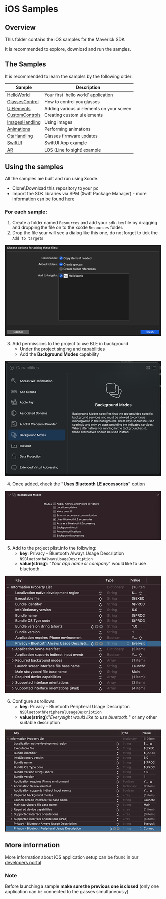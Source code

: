 # iOS Samples

## Overview

This folder contains the iOS samples for the Maverick SDK.

It is recommended to explore, download and run the samples.

## The Samples

It is recommended to learn the samples by the following order:

Sample | Description
-------|------------
[HelloWorld](./HelloWorld) | Your first 'hello world' application
[GlassesControl](./GlassesControl) | How to control you glasses
[UIElements](./UIElements) | Adding various ui elements on your screen
[CustomControls](./CustomControls) | Creating custom ui elements
[ImagesHandling](./ImagesHandling) | Using images
[Animations](./Animations) | Performing animations
[OtaHandling](./OtaHandling) | Glasses firmware updates
[SwiftUI](./SwiftUIGlassesControl) | SwiftUI App example
[AR](./Ar) | LOS (Line fo sight) example

## Using the samples

All the samples are built and run using Xcode.

- Clone\Download this repository to your pc
- Import the SDK libraries via SPM (Swift Package Manager) - more information can be found [here](https://everysight.github.io/maverick_docs/libraries-api/ios/)

### **For each sample**:

1. Create a folder named `Resources` and add your `sdk.key` file by dragging and dropping the file on to the xcode `Resources` folder.
2. Drop the file your will see a dialog like this one, do not forget to tick the `Add to targets`
  
![](./readme_images/add_certificate.jpg "Add certificate")

3. Add permissions to the project to use BLE in background
    - Under the project singing and capabilities
    - Add the **Background Modes** capability
  
![](./readme_images/background_mode.png  "Background Mode")

4. Once added, check the **"Uses Bluetooth LE accessories"** option
  
![](./readme_images/use_ble.png "Use BLE")

5. Add to the project plist.info the following:
    - **key**: Privacy - Bluetooth Always Usage Description `NSBluetoothAlwaysUsageDescription`
    - **value(string)**: "*Your app name or company*" would like to use bluetooth.
  
![](./readme_images/bt_permissions.png "Bluetooth Always Usage Description")

6. Configure as follows:
    - **key**: Privacy - Bluetooth Peripheral Usage Description `NSBluetoothPeripheralUsageDescription`
    - **value(string)**:"*Everysight would like to use bluetooth.*" or any other suitable description

![](./readme_images/bt_usage.png "Bluetooth Peripheral Usage Description")

## More information

More information about iOS application setup can be found in our [developers portal](https://everysight.github.io/maverick_docs/libraries-api/overview/)

### Note

Before launching a sample **make sure the previous one is closed** (only one application can be connected to the glasses simultaneously)


